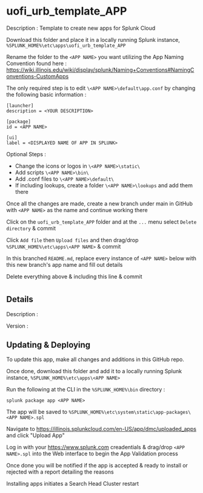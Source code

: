 # uofi_urb_template_APP
Description : Template to create new apps for Splunk Cloud

Download this folder and place it in a locally running Splunk instance, `%SPLUNK_HOME%\etc\apps\uofi_urb_template_APP`

Rename the folder to the `<APP NAME>` you want utilizing the App Naming Convention found here : https://wiki.illinois.edu/wiki/display/splunk/Naming+Conventions#NamingConventions-CustomApps

The only required step is to edit `\<APP NAME>\default\app.conf` by changing the following basic information :
```     
[launcher]
description = <YOUR DESCRIPTION>

[package]
id = <APP NAME>
      
[ui]
label = <DISPLAYED NAME OF APP IN SPLUNK>
```
Optional Steps :

- Change the icons or logos in `\<APP NAME>\static\`
- Add scripts `\<APP NAME>\bin\`
- Add .conf files to `\<APP NAME>\default\`
- If including lookups, create a folder `\<APP NAME>\lookups` and add them there

Once all the changes are made, create a new branch under main in GitHub with `<APP NAME>` as the name and continue working there

Click on the `uofi_urb_template_APP` folder and at the `...` menu select `Delete directory` & commit

Click `Add file` then `Upload files` and then drag/drop `%SPLUNK_HOME%\etc\apps\<APP NAME>` & commit
	
In this branched `README.md`, replace every instance of `<APP NAME>` below with this new branch's app name and fill out details

Delete everything above & including this line & commit

# <APP NAME>
## Details
Description : 

Version : 

## Updating & Deploying
To update this app, make all changes and additions in this GitHub repo.

Once done, download this folder and add it to a locally running Splunk instance, `%SPLUNK_HOME%\etc\apps\<APP NAME>`

Run the following at the CLI in the `%SPLUNK_HOME%\bin` directory :
```
splunk package app <APP NAME>
```  
The app will be saved to `%SPLUNK_HOME%\etc\system\static\app-packages\<APP NAME>.spl`

Navigate to https://illinois.splunkcloud.com/en-US/app/dmc/uploaded_apps and click "Upload App"
    
Log in with your https://www.splunk.com creadentials & drag/drop `<APP NAME>.spl` into the Web interface to begin the App Validation process

Once done you will be notified if the app is accepted & ready to install or rejected with a report detailing the reasons

Installing apps initiates a Search Head Cluster restart
